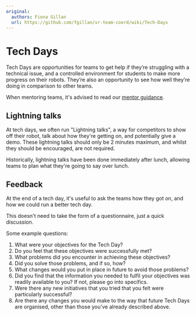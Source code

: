 ```yaml
---
original:
  authors: Fiona Gillan
  url: https://github.com/fgillan/sr-team-coord/wiki/Tech-Days
---
```


# Tech Days

Tech Days are opportunities for teams to get help if they’re struggling with a technical issue, and a controlled environment for students to make more progress on their robots. They’re also an opportunity to see how well they’re doing in comparison to other teams.

When mentoring teams, it's advised to read our [mentor guidance](../volunteering/mentor-guidance.md).

## Lightning talks

At tech days, we often run "Lightning talks", a way for competitors to show off their robot, talk about how they're getting on, and potentially give a demo. These lightning talks should only be 2 minutes maximum, and whilst they should be encouraged, are not required.

Historically, lightning talks have been done immediately after lunch, allowing teams to plan what they're going to say over lunch.

## Feedback

At the end of a tech day, it's useful to ask the teams how they got on, and how we could run a better tech day.

This doesn't need to take the form of a questionnaire, just a quick discussion.

Some example questions:

1. What were your objectives for the Tech Day?
2. Do you feel that these objectives were successfully met?
3. What problems did you encounter in achieving these objectives?
4. Did you solve those problems, and if so, how?
5. What changes would you put in place in future to avoid those problems?
6. Did you find that the information you needed to fulfil your objectives was readily available to you? If not, please go into specifics.
7. Were there any new initiatives that you tried that you felt were particularly successful?
8. Are there any changes you would make to the way that future Tech Days are organised, other than those you've already described above.
